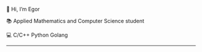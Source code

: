 👋 Hi, I’m Egor

📚 Applied Mathematics and Computer Science student

💻 C/C++ Python Golang

---

 

<!---
Egor200313/Egor200313 is a ✨ special ✨ repository because its `README.md` (this file) appears on your GitHub profile.
You can click the Preview link to take a look at your changes.
--->
